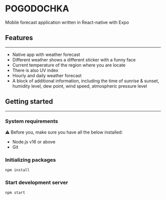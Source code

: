# POGODOCHKA

Mobile forecast application written in React-native with Expo

## Features
---
- Native app with weather forecast
- Different weather shows a different sticker with a funny face
- Current temperature of the region where you are locate
- There is also UV index
- Hourly and daily weather forecast
- A block of additional information, including the time of sunrise & sunset, humidity level, dew point, wind speed, atmospheric pressure level

## Getting started
---
### System requirements
:warning: Before you, make sure you have all the below installed:
- Node.js v16 or above
- Git
  
### Initializing packages
    npm install

### Start development server
    npm start
